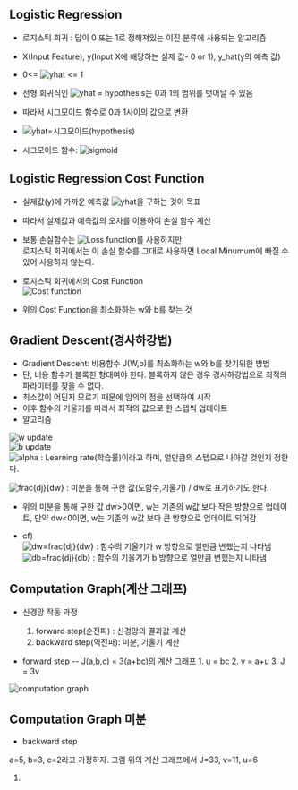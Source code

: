 ## Logistic Regression


- 로지스틱 회귀 : 답이 0 또는 1로 정해져있는 이진 분류에 사용되는 알고리즘  
- X(Input Feature), y(Input X에 해당하는 실제 값- 0 or 1), y_hat(y의 예측 값)  
- 0<= ![yhat](https://user-images.githubusercontent.com/46666862/71360270-9916f580-25d2-11ea-880f-9399ec191794.gif) <= 1  
- 선형 회귀식인 ![yhat = hypothesis](https://user-images.githubusercontent.com/46666862/71360271-9916f580-25d2-11ea-8cd7-c133ea71a026.gif)는 0과 1의 범위를 벗어날 수 있음  
- 따라서 시그모이드 함수로 0과 1사이의 값으로 변환  
- ![yhat=시그모이드(hypothesis)](https://user-images.githubusercontent.com/46666862/71360272-99af8c00-25d2-11ea-9f59-451077157652.gif)  

- 시그모이드 함수: 
                ![sigmoid](https://user-images.githubusercontent.com/46666862/71360273-99af8c00-25d2-11ea-9c02-aee7b233e2f3.gif)




## Logistic Regression Cost Function


- 실제값(y)에 가까운 예측값 ![yhat](https://user-images.githubusercontent.com/46666862/71360270-9916f580-25d2-11ea-880f-9399ec191794.gif)을 구하는 것이 목표  
- 따라서 실제값과 예측값의 오차를 이용하여 손실 함수 계산  
- 보통 손실함수는 ![Loss function](https://user-images.githubusercontent.com/46666862/71360269-9916f580-25d2-11ea-9810-87ab7f679e35.gif)를 사용하지만  
  로지스틱 회귀에서는 이 손실 함수를 그대로 사용하면 Local Minumum에 빠질 수 있어 사용하지 않는다.  
  
- 로지스틱 회귀에서의 Cost Function  
![Cost function](https://user-images.githubusercontent.com/46666862/71360268-9916f580-25d2-11ea-9929-d66d2a2b340d.gif)  
- 위의 Cost Function을 최소화하는 w와 b를 찾는 것



## Gradient Descent(경사하강법)


- Gradient Descent: 비용함수 J(W,b)를 최소화하는 w와 b를 찾기위한 방법
- 단, 비용 함수가 볼록한 형태여야 한다. 볼록하지 않은 경우 경사하강법으로 최적의 파라미터를 찾을 수 없다.
- 최소값이 어딘지 모르기 때문에 임의의 점을 선택하여 시작
- 이후 함수의 기울기를 따라서 최적의 값으로 한 스텝씩 업데이트
- 알고리즘

![w update](https://user-images.githubusercontent.com/46666862/71361454-5c4cfd80-25d6-11ea-9ac9-204c309a9075.gif)  
![b update](https://user-images.githubusercontent.com/46666862/71361453-5c4cfd80-25d6-11ea-9ae4-0296769b8f98.gif)  
![alpha](https://user-images.githubusercontent.com/46666862/71361520-8ef6f600-25d6-11ea-8665-43f5a4d7e664.gif) : Learning rate(학습률)이라고 하며, 얼만큼의 스텝으로 나아갈 것인지 정한다.  
  
![frac{dj}{dw}](https://user-images.githubusercontent.com/46666862/71361450-5bb46700-25d6-11ea-9a5b-579de3f26a2b.gif) : 미분을 통해 구한 값(도함수,기울기) / dw로 표기하기도 한다.  
  
- 위의 미분을 통해 구한 값 dw>0이면, w는 기존의 w값 보다 작은 방향으로 업데이트, 만약 dw<0이면, w는 기존의 w값 보다 큰 방향으로 업데이트 되어감

- cf)  
![dw=frac{dj}{dw}](https://user-images.githubusercontent.com/46666862/71361451-5c4cfd80-25d6-11ea-82ad-14ce94488845.gif) : 함수의 기울기가 w 방향으로 얼만큼 변했는지 나타냄  
![db=frac{dj}{db}](https://user-images.githubusercontent.com/46666862/71361452-5c4cfd80-25d6-11ea-82f9-c562771a9f06.gif) : 함수의 기울기가 b 방향으로 얼만큼 변했는지 나타냄  


## Computation Graph(계산 그래프)


- 신경망 작동 과정
  1. forward step(순전파) : 신경망의 결과값 계산
  2. backward step(역전파): 미분, 기울기 계산

- forward step
	-- J(a,b,c) = 3(a+bc)의 계산 그래프
		1. u = bc
		2. v = a+u
		3. J = 3v

![computation graph](https://user-images.githubusercontent.com/46666862/71361971-f95c6600-25d7-11ea-98e5-017157c67f59.png)



## Computation Graph 미분


- backward step

a=5, b=3, c=2라고 가정하자. 그럼 위의 계산 그래프에서 J=33, v=11, u=6

1. 


